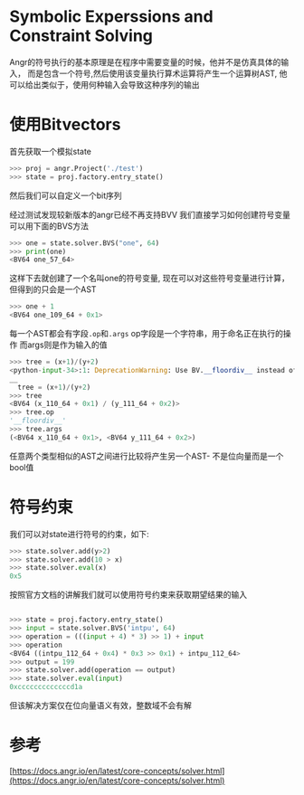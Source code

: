 # Symbolic Experssions and Constraint Solving
Angr的符号执行的基本原理是在程序中需要变量的时候，他并不是仿真具体的输入，
而是包含一个符号,然后使用该变量执行算术运算将产生一个运算树AST,
他可以给出类似于，使用何种输入会导致这种序列的输出

# 使用Bitvectors

首先获取一个模拟state
```py
>>> proj = angr.Project('./test')
>>> state = proj.factory.entry_state()
```
然后我们可以自定义一个bit序列

经过测试发现较新版本的angr已经不再支持BVV
我们直接学习如何创建符号变量
可以用下面的BVS方法
```py
>>> one = state.solver.BVS("one", 64)
>>> print(one)
<BV64 one_57_64>
```
这样下去就创建了一个名叫one的符号变量,
现在可以对这些符号变量进行计算，但得到的只会是一个AST
```py
>>> one + 1
<BV64 one_109_64 + 0x1>
```
每一个AST都会有字段`.op`和`.args`
op字段是一个字符串，用于命名正在执行的操作
而args则是作为输入的值

```py
>>> tree = (x+1)/(y+2)
<python-input-34>:1: DeprecationWarning: Use BV.__floordiv__ instead of BV.__truediv
__
  tree = (x+1)/(y+2)
>>> tree
<BV64 (x_110_64 + 0x1) / (y_111_64 + 0x2)>
>>> tree.op
'__floordiv__'
>>> tree.args
(<BV64 x_110_64 + 0x1>, <BV64 y_111_64 + 0x2>)
```
任意两个类型相似的AST之间进行比较将产生另一个AST- 不是位向量而是一个bool值

# 符号约束
我们可以对state进行符号的约束，如下:
```py
>>> state.solver.add(y>2)
>>> state.solver.add(10 > x)
>>> state.solver.eval(x)
0x5
```
按照官方文档的讲解我们就可以使用符号约束来获取期望结果的输入
```py

>>> state = proj.factory.entry_state()
>>> input = state.solver.BVS('intpu', 64)
>>> operation = (((input + 4) * 3) >> 1) + input
>>> operation
<BV64 ((intpu_112_64 + 0x4) * 0x3 >> 0x1) + intpu_112_64>
>>> output = 199
>>> state.solver.add(operation == output)
>>> state.solver.eval(input)
0xcccccccccccccd1a
```
但该解决方案仅在位向量语义有效，整数域不会有解


# 参考
[https://docs.angr.io/en/latest/core-concepts/solver.html](https://docs.angr.io/en/latest/core-concepts/solver.html)


